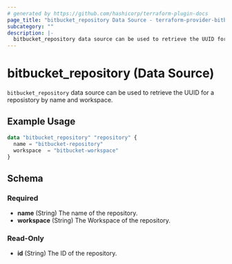 ```yaml
---
# generated by https://github.com/hashicorp/terraform-plugin-docs
page_title: "bitbucket_repository Data Source - terraform-provider-bitbucket"
subcategory: ""
description: |-
  bitbucket_repository data source can be used to retrieve the UUID for a reposistory by name and workspace.
---
```


# bitbucket_repository (Data Source)

`bitbucket_repository` data source can be used to retrieve the UUID for a reposistory by name and workspace.

## Example Usage

```terraform
data "bitbucket_repository" "repository" {
  name = "bitbucket-repository"
  workspace  = "bitbucket-workspace"
}
```

<!-- schema generated by tfplugindocs -->
## Schema

### Required

- **name** (String) The name of the repository.
- **workspace** (String) The Workspace of the repository.

### Read-Only

- **id** (String) The ID of the repository.


